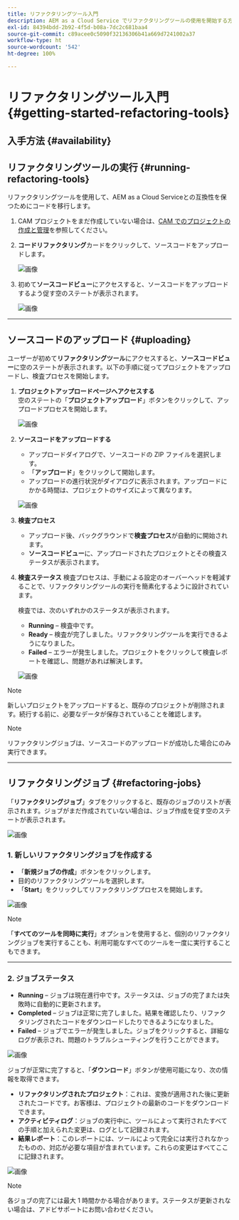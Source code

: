 ```yaml
---
title: リファクタリングツール入門
description: AEM as a Cloud Service でリファクタリングツールの使用を開始する方法について学ぶ
exl-id: 84394bdd-2b92-4f5d-b08a-7dc2c681baa4
source-git-commit: c89acee0c5090f32136306b41a669d7241002a37
workflow-type: ht
source-wordcount: '542'
ht-degree: 100%

---
```


# リファクタリングツール入門 {#getting-started-refactoring-tools}

## 入手方法 {#availability}

<!-- Alexandru: duplicate contextualhelp id, drafting this for now

>[!CONTEXTUALHELP]
>id="aemcloud_rs_upload"
>title="Download"
>additional-url="https://experienceleague.adobe.com/docs/experience-manager-cloud-service/content/release-notes/release-notes/release-notes-current.html?lang=ja" text="Release Notes"
>additional-url="https://experience.adobe.com/#/downloads/content/software-distribution/en/aemcloud.html" text="Software Distribution Portal"

-->

## リファクタリングツールの実行 {#running-refactoring-tools}

リファクタリングツールを使用して、AEM as a Cloud Serviceとの互換性を保つためにコードを移行します。

1. CAM プロジェクトをまだ作成していない場合は、[CAM でのプロジェクトの作成と管理](/help/journey-migration/cloud-acceleration-manager/using-cam/getting-started-cam.md#create-project)を参照してください。
1. **コードリファクタリング**&#x200B;カードをクリックして、ソースコードをアップロードします。

   ![画像](/help/journey-migration/refactoring-tools/assets/rscam1.png)

1. 初めて&#x200B;**ソースコードビュー**&#x200B;にアクセスすると、ソースコードをアップロードするよう促す空のステートが表示されます。

   ![画像](/help/journey-migration/refactoring-tools/assets/rscam2.png)

---

## ソースコードのアップロード {#uploading}

ユーザーが初めて&#x200B;**リファクタリングツール**&#x200B;にアクセスすると、**ソースコードビュー**&#x200B;に空のステートが表示されます。以下の手順に従ってプロジェクトをアップロードし、検査プロセスを開始します。

1. **プロジェクトアップロードページへアクセスする**\
   空のステートの「**プロジェクトアップロード**」ボタンをクリックして、アップロードプロセスを開始します。

   ![画像](/help/journey-migration/refactoring-tools/assets/rscam3.png)

1. **ソースコードをアップロードする**
   - アップロードダイアログで、ソースコードの ZIP ファイルを選択します。
   - 「**アップロード**」をクリックして開始します。
   - アップロードの進行状況がダイアログに表示されます。アップロードにかかる時間は、プロジェクトのサイズによって異なります。

   ![画像](/help/journey-migration/refactoring-tools/assets/rscam4.png)

1. **検査プロセス**
   - アップロード後、バックグラウンドで&#x200B;**検査プロセス**&#x200B;が自動的に開始されます。
   - **ソースコードビュー**&#x200B;に、アップロードされたプロジェクトとその検査ステータスが表示されます。

1. **検査ステータス** 検査プロセスは、手動による設定のオーバーヘッドを軽減することで、リファクタリングツールの実行を簡素化するように設計されています。

   検査では、次のいずれかのステータスが表示されます。
   - **Running** – 検査中です。
   - **Ready** – 検査が完了しました。リファクタリングツールを実行できるようになりました。
   - **Failed** – エラーが発生しました。プロジェクトをクリックして検査レポートを確認し、問題があれば解決します。

   ![画像](/help/journey-migration/refactoring-tools/assets/rscam5.png)

>[!NOTE]
>新しいプロジェクトをアップロードすると、既存のプロジェクトが削除されます。続行する前に、必要なデータが保存されていることを確認します。

>[!NOTE]
>リファクタリングジョブは、ソースコードのアップロードが成功した場合にのみ実行できます。

---

## リファクタリングジョブ {#refactoring-jobs}

「**リファクタリングジョブ**」タブをクリックすると、既存のジョブのリストが表示されます。ジョブがまだ作成されていない場合は、ジョブ作成を促す空のステートが表示されます。

![画像](/help/journey-migration/refactoring-tools/assets/rscam6.png)

### &#x200B;1. 新しいリファクタリングジョブを作成する

- 「**新規ジョブの作成**」ボタンをクリックします。
- 目的のリファクタリングツールを選択します。
- 「**Start**」をクリックしてリファクタリングプロセスを開始します。

![画像](/help/journey-migration/refactoring-tools/assets/rscam7.png)

>[!NOTE]
>「**すべてのツールを同時に実行**」オプションを使用すると、個別のリファクタリングジョブを実行することも、利用可能なすべてのツールを一度に実行することもできます。

---

### &#x200B;2. ジョブステータス

- **Running** – ジョブは現在進行中です。ステータスは、ジョブの完了または失敗時に自動的に更新されます。
- **Completed** – ジョブは正常に完了しました。結果を確認したり、リファクタリングされたコードをダウンロードしたりできるようになりました。
- **Failed** – ジョブでエラーが発生しました。ジョブをクリックすると、詳細なログが表示され、問題のトラブルシューティングを行うことができます。

![画像](/help/journey-migration/refactoring-tools/assets/rscam8.png)

ジョブが正常に完了すると、「**ダウンロード**」ボタンが使用可能になり、次の情報を取得できます。

- **リファクタリングされたプロジェクト**：これは、変換が適用された後に更新されたコードです。お客様は、プロジェクトの最新のコードをダウンロードできます。
- **アクティビティログ**：ジョブの実行中に、ツールによって実行されたすべての手順と加えられた変更は、ログとして記録されます。
- **結果レポート**：このレポートには、ツールによって完全には実行されなかったものの、対応が必要な項目が含まれています。これらの変更はすべてここに記録されます。

![画像](/help/journey-migration/refactoring-tools/assets/rscam9.png)

>[!NOTE]
>各ジョブの完了には最大 1 時間かかる場合があります。ステータスが更新されない場合は、アドビサポートにお問い合わせください。
